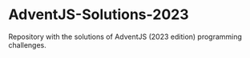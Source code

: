 # AdventJS-Solutions-2023
Repository with the solutions of AdventJS (2023 edition) programming challenges.
